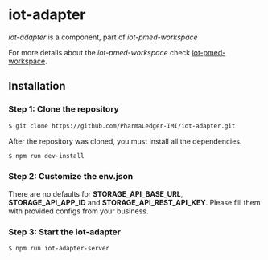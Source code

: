 # iot-adapter

*iot-adapter* is a component, part of *iot-pmed-workspace*

For more details about the *iot-pmed-workspace* check [iot-pmed-workspace](https://github.com/PharmaLedger-ImI/iot-pmed-workspace).

## Installation
### Step 1: Clone the repository

```sh
$ git clone https://github.com/PharmaLedger-IMI/iot-adapter.git
```
After the repository was cloned, you must install all the dependencies.

```sh
$ npm run dev-install 
```

### Step 2: Customize the env.json
There are no defaults for **STORAGE_API_BASE_URL**, **STORAGE_API_APP_ID** and **STORAGE_API_REST_API_KEY**. Please fill them with provided configs from your business.

### Step 3: Start the iot-adapter

```sh
$ npm run iot-adapter-server 
```